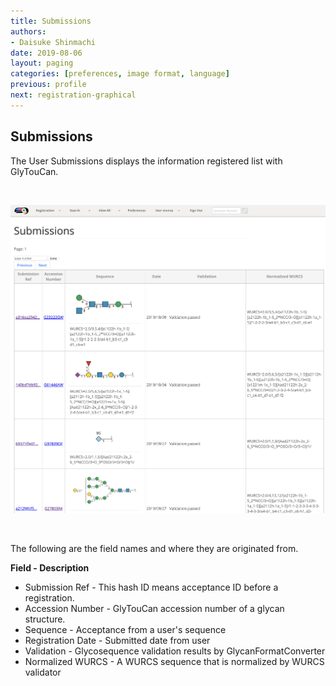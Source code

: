 ```yaml
---
title: Submissions
authors:
- Daisuke Shinmachi
date: 2019-08-06
layout: paging
categories: [preferences, image format, language]
previous: profile
next: registration-graphical
---
```


Submissions
------------
  The User Submissions displays the information registered list with GlyTouCan.  

<br>

![submissions](/images/manual/submissions.png)

<br>

The following are the field names and where they are originated from.

**Field - Description**
* Submission Ref -  This hash ID means acceptance ID before a registration.
* Accession Number - GlyTouCan accession number of a glycan structure.
* Sequence - Acceptance from a user's sequence
* Registration Date - Submitted date from user
* Validation - Glycosequence validation results by GlycanFormatConverter
* Normalized WURCS - A WURCS sequence that is normalized by WURCS validator



<br>

<div id='discourse-comments'></div>

<script type="text/javascript">
  DiscourseEmbed = { discourseUrl: 'http://test.discourse.glytoucan.org/',
                     discourseEmbedUrl: 'http://code.glytoucan.org/manual/profile/' };

  (function() {
    var d = document.createElement('script'); d.type = 'text/javascript'; d.async = true;
    d.src = DiscourseEmbed.discourseUrl + 'javascripts/embed.js';
    (document.getElementsByTagName('head')[0] || document.getElementsByTagName('body')[0]).appendChild(d);
  })();
</script>

<br>

<br>
